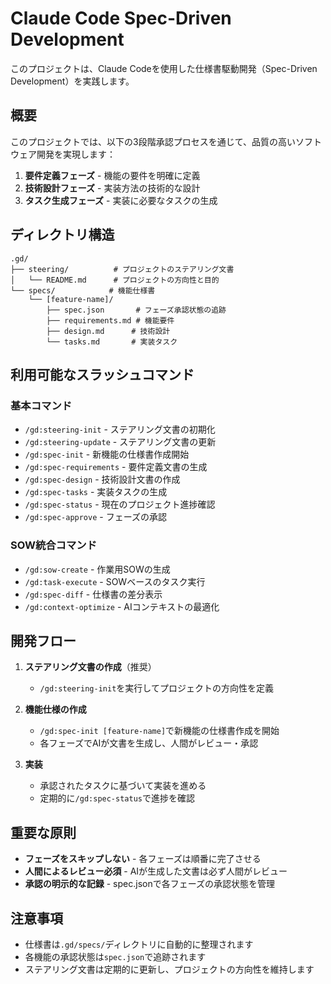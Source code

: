# Claude Code Spec-Driven Development

このプロジェクトは、Claude Codeを使用した仕様書駆動開発（Spec-Driven Development）を実践します。

## 概要

このプロジェクトでは、以下の3段階承認プロセスを通じて、品質の高いソフトウェア開発を実現します：

1. **要件定義フェーズ** - 機能の要件を明確に定義
2. **技術設計フェーズ** - 実装方法の技術的な設計
3. **タスク生成フェーズ** - 実装に必要なタスクの生成

## ディレクトリ構造

```
.gd/
├── steering/          # プロジェクトのステアリング文書
│   └── README.md      # プロジェクトの方向性と目的
└── specs/            # 機能仕様書
    └── [feature-name]/
        ├── spec.json       # フェーズ承認状態の追跡
        ├── requirements.md # 機能要件
        ├── design.md      # 技術設計
        └── tasks.md       # 実装タスク
```

## 利用可能なスラッシュコマンド

### 基本コマンド
- `/gd:steering-init` - ステアリング文書の初期化
- `/gd:steering-update` - ステアリング文書の更新
- `/gd:spec-init` - 新機能の仕様書作成開始
- `/gd:spec-requirements` - 要件定義文書の生成
- `/gd:spec-design` - 技術設計文書の作成
- `/gd:spec-tasks` - 実装タスクの生成
- `/gd:spec-status` - 現在のプロジェクト進捗確認
- `/gd:spec-approve` - フェーズの承認

### SOW統合コマンド
- `/gd:sow-create` - 作業用SOWの生成
- `/gd:task-execute` - SOWベースのタスク実行
- `/gd:spec-diff` - 仕様書の差分表示
- `/gd:context-optimize` - AIコンテキストの最適化

## 開発フロー

1. **ステアリング文書の作成**（推奨）
   - `/gd:steering-init`を実行してプロジェクトの方向性を定義

2. **機能仕様の作成**
   - `/gd:spec-init [feature-name]`で新機能の仕様書作成を開始
   - 各フェーズでAIが文書を生成し、人間がレビュー・承認

3. **実装**
   - 承認されたタスクに基づいて実装を進める
   - 定期的に`/gd:spec-status`で進捗を確認

## 重要な原則

- **フェーズをスキップしない** - 各フェーズは順番に完了させる
- **人間によるレビュー必須** - AIが生成した文書は必ず人間がレビュー
- **承認の明示的な記録** - spec.jsonで各フェーズの承認状態を管理

## 注意事項

- 仕様書は`.gd/specs/`ディレクトリに自動的に整理されます
- 各機能の承認状態は`spec.json`で追跡されます
- ステアリング文書は定期的に更新し、プロジェクトの方向性を維持します